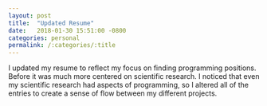 ```yaml
---
layout: post
title:  "Updated Resume"
date:   2018-01-30 15:51:00 -0800
categories: personal
permalink: /:categories/:title
---
```

I updated my resume to reflect my focus on finding programming positions. Before it was much more
centered on scientific research. I noticed that even my scientific research had aspects of
programming, so I altered all of the entries to create a sense of flow between my different projects.
